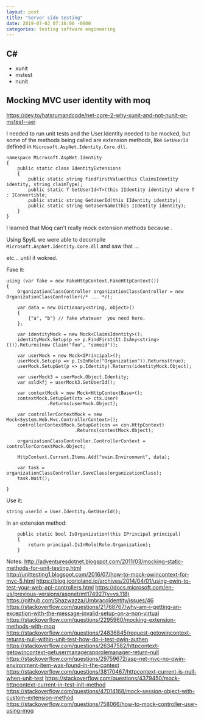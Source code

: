 ```yaml
---
layout: post
title: "Server side testing"
date: 2019-07-03 07:16:00 -0800
categories: testing software engineering
---
```

## C#

* xunit
* mstest
* nunit

## Mocking MVC user identity with moq

https://dev.to/hatsrumandcode/net-core-2-why-xunit-and-not-nunit-or-mstest--aei

I needed to run unit tests and the User.Identity needed to be mocked, but some of the methods being called are extension methods, like `GetUserId` defined in `Microsoft.AspNet.Identity.Core.dll`.


    namespace Microsoft.AspNet.Identity
    {
        public static class IdentityExtensions
        {
            public static string FindFirstValue(this ClaimsIdentity identity, string claimType);
            public static T GetUserId<T>(this IIdentity identity) where T : IConvertible;
            public static string GetUserId(this IIdentity identity);
            public static string GetUserName(this IIdentity identity);
        }
    }

I learned that Moq can't really mock extension methods because <explanation>.

Using SpyIL we were able to decompile `Microsoft.AspNet.Identity.Core.dll` and saw that ...


etc... until it wokred.

Fake it:

    using (var fake = new FakeHttpContext.FakeHttpContext())
    {
        OrganizationClassController organizationClassController = new OrganizationClassController(/* ... */);

        var data = new Dictionary<string, object>()
        {
            {"a", "b"} // fake whatever  you need here.
        };

        var identityMock = new Mock<ClaimsIdentity>();
        identityMock.Setup(p => p.FindFirst(It.IsAny<string>())).Returns(new Claim("foo", "someid"));

        var userMock = new Mock<IPrincipal>();
        userMock.Setup(p => p.IsInRole("Organization")).Returns(true);
        userMock.SetupGet(p => p.Identity).Returns(identityMock.Object);

        var userMock3 = userMock.Object.Identity;
        var asldkfj = userMock3.GetUserId();

        var contextMock = new Mock<HttpContextBase>();
        contextMock.SetupGet(ctx => ctx.User)
                   .Returns(userMock.Object);

        var controllerContextMock = new Mock<System.Web.Mvc.ControllerContext>();
        controllerContextMock.SetupGet(con => con.HttpContext)
                             .Returns(contextMock.Object);

        organizationClassController.ControllerContext = controllerContextMock.Object;

        HttpContext.Current.Items.Add("owin.Environment", data);

        var task = organizationClassController.SaveClass(organizationClass);
        task.Wait();

    }

Use it:

    string userId = User.Identity.GetUserId();

In an extension method:

        public static bool IsOrganization(this IPrincipal principal)
        {
            return principal.IsInRole(Role.Organization);
        }


Notes:
http://adventuresdotnet.blogspot.com/2011/03/mocking-static-methods-for-unit-testing.html
http://unittesting1.blogspot.com/2016/07/how-to-mock-owincontext-for-mvc-5.html
https://blog.jcorioland.io/archives/2014/04/01/using-owin-to-test-your-web-api-controllers.html
https://docs.microsoft.com/en-us/previous-versions/aspnet/mt174927(v=vs.118)
https://github.com/Shazwazza/UmbracoIdentity/issues/46
https://stackoverflow.com/questions/21768767/why-am-i-getting-an-exception-with-the-message-invalid-setup-on-a-non-virtual
https://stackoverflow.com/questions/2295960/mocking-extension-methods-with-moq
https://stackoverflow.com/questions/24836845/request-getowincontext-returns-null-within-unit-test-how-do-i-test-owin-authen
https://stackoverflow.com/questions/26347582/httpcontext-getowincontext-getusermanagerapprolemanager-return-null
https://stackoverflow.com/questions/29759672/asp-net-mvc-no-owin-environment-item-was-found-in-the-context
https://stackoverflow.com/questions/38170467/httpcontext-current-is-null-when-unit-test
https://stackoverflow.com/questions/4379450/mock-httpcontext-current-in-test-init-method
https://stackoverflow.com/questions/47014168/mock-session-object-with-custom-extension-method
https://stackoverflow.com/questions/758066/how-to-mock-controller-user-using-moq
